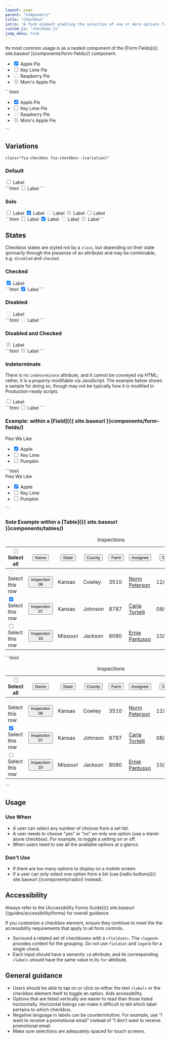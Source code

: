```yaml
---
layout: page
parent: "Components"
title: "Checkbox"
intro: "A form element enabling the selection of one or more options from a visible list."
custom_js: "checkbox.js"
jump_menu: true
---
```


Its most common usage is as a nested component of the [Form Fields]({{ site.baseurl }}components/form-fields//) component.

<div class="ds-preview">
  <ul class="fsa-form-list" aria-label="Example display of the 4 checkbox states">
    <li>
      <span>
        <input class="fsa-checkbox" id="apple-pie" type="checkbox" name="pies" value="apple-pie" checked="">
        <label for="apple-pie">Apple Pie</label>
      </span>
    </li>
    <li>
      <span>
        <input class="fsa-checkbox" id="key-lime-pie" type="checkbox" name="pies" value="key-lime-pie">
        <label for="key-lime-pie">Key Lime Pie</label>
      </span>
    </li>
    <li>
      <span>
        <input class="fsa-checkbox" id="raspberry-pie" type="checkbox" name="pies" disabled="">
        <label for="raspberry-pie">Raspberry Pie</label>
      </span>
    </li>
    <li>
      <span>
        <input class="fsa-checkbox" id="moms-apple-pie" type="checkbox" name="pies" value="moms-apple-pie" checked="checked" disabled="disabled">
        <label for="moms-apple-pie">Mom's Apple Pie</label>
      </span>
    </li>
  </ul>
</div>
```html
<ul class="fsa-form-list" aria-label="Example display of the 4 checkbox states">
  <li>
    <span>
      <input class="fsa-checkbox" id="apple-pie" type="checkbox" name="pies" value="apple-pie" checked="">
      <label for="apple-pie">Apple Pie</label>
    </span>
  </li>
  <li>
    <span>
      <input class="fsa-checkbox" id="key-lime-pie" type="checkbox" name="pies" value="key-lime-pie">
      <label for="key-lime-pie">Key Lime Pie</label>
    </span>
  </li>
  <li>
    <span>
      <input class="fsa-checkbox" id="raspberry-pie" type="checkbox" name="pies" disabled="">
      <label for="raspberry-pie">Raspberry Pie</label>
    </span>
  </li>
  <li>
    <span>
      <input class="fsa-checkbox" id="moms-apple-pie" type="checkbox" name="pies" value="moms-apple-pie" checked="checked" disabled="disabled">
      <label for="moms-apple-pie">Mom's Apple Pie</label>
    </span>
  </li>
</ul>
```

## Variations

`class="fsa-checkbox fsa-checkbox--[variation]"`

### Default

<div class="ds-preview">
  <span>
    <input class="fsa-checkbox" id="lorem-9683783" type="checkbox" name="lorem-9683783" value="lorem-9683783">
    <label for="lorem-9683783">Label</label>
  </span>
</div>
```html
<span>
  <input class="fsa-checkbox" id="lorem-9683783" type="checkbox" name="lorem-9683783" value="lorem-9683783">
  <label for="lorem-9683783">Label</label>
</span>
```

### Solo

<div class="ds-preview">
  <span>
    <input class="fsa-checkbox fsa-checkbox--solo" id="solo-example__01" type="checkbox" name="solo-example__01" value="solo-example__01">
    <label for="solo-example__01"><span class="fsa-sr-only">Label</span></label>
  </span>
  <span>
    <input class="fsa-checkbox fsa-checkbox--solo" id="solo-example__02" type="checkbox" name="solo-example__02" value="solo-example__02" checked="">
    <label for="solo-example__02"><span class="fsa-sr-only">Label</span></label>
  </span>
  <span>
    <input class="fsa-checkbox fsa-checkbox--solo" id="solo-example__03" type="checkbox" name="solo-example__03" value="solo-example__03" disabled="">
    <label for="solo-example__03"><span class="fsa-sr-only">Label</span></label>
  </span>
  <span>
    <input class="fsa-checkbox fsa-checkbox--solo" id="solo-example__04" type="checkbox" name="solo-example__04" value="solo-example__04" disabled="" checked>
    <label for="solo-example__04"><span class="fsa-sr-only">Label</span></label>
  </span>
  <span>
    <input class="fsa-checkbox fsa-checkbox--solo" id="solo-example__05" type="checkbox" name="solo-example__05" value="solo-example__05">
    <label for="solo-example__05"><span class="fsa-sr-only">Label</span></label>
  </span>
  <script>
    document.getElementById("solo-example__05").indeterminate = true;
  </script>
</div>
```html
<span>
  <input class="fsa-checkbox fsa-checkbox--solo" id="solo-example__01" type="checkbox" name="solo-example__01" value="solo-example__01">
  <label for="solo-example__01"><span class="fsa-sr-only">Label</span></label>
</span>
<span>
  <input class="fsa-checkbox fsa-checkbox--solo" id="solo-example__02" type="checkbox" name="solo-example__02" value="solo-example__02" checked="">
  <label for="solo-example__02"><span class="fsa-sr-only">Label</span></label>
</span>
<span>
  <input class="fsa-checkbox fsa-checkbox--solo" id="solo-example__03" type="checkbox" name="solo-example__03" value="solo-example__03" disabled="">
  <label for="solo-example__03"><span class="fsa-sr-only">Label</span></label>
</span>
<span>
  <input class="fsa-checkbox fsa-checkbox--solo" id="solo-example__04" type="checkbox" name="solo-example__04" value="solo-example__04" disabled="" checked>
  <label for="solo-example__04"><span class="fsa-sr-only">Label</span></label>
</span>
```

## States

Checkbox states are styled not by a `class`, but depending on their state (primarily through the presense of an attribute) and may be combinable, e.g. `disabled` and `checked`.

### Checked

<div class="ds-preview">
  <span>
    <input class="fsa-checkbox" checked="checked" id="lorem-857" type="checkbox" name="lorem-857" value="lorem-857">
    <label for="lorem-857">Label</label>
  </span>
</div>
```html
<span>
  <input class="fsa-checkbox" checked="checked" id="lorem-857" type="checkbox" name="lorem-857" value="lorem-857">
  <label for="lorem-857">Label</label>
</span>
```

### Disabled

<div class="ds-preview">
  <span>
    <input class="fsa-checkbox" disabled="disabled" id="lorem-978" type="checkbox" name="lorem-978" value="lorem-978">
    <label for="lorem-978">Label</label>
  </span>
</div>
```html
<span>
  <input class="fsa-checkbox" disabled="disabled" id="lorem-978" type="checkbox" name="lorem-978" value="lorem-978">
  <label for="lorem-978">Label</label>
</span>
```

### Disabled and Checked

<div class="ds-preview">
  <span>
    <input class="fsa-checkbox" disabled="disabled" checked="checked" id="lorem-935200" type="checkbox" name="lorem-935200" value="lorem-935200">
    <label for="lorem-935200">Label</label>
  </span>
</div>
```html
<span>
  <input class="fsa-checkbox" disabled="disabled" checked="checked" id="lorem-935200" type="checkbox" name="lorem-935200" value="lorem-935200">
  <label for="lorem-935200">Label</label>
</span>
```

### Indeterminate

There is no `indeterminate` attribute, and it cannot be conveyed via HTML; rather, it is a *property* modifiable via JavaScript. The example below shows a sample for doing so, though may not be typically how it is modified in Production-ready scripts.

<div class="ds-preview">
  <span>
    <input class="fsa-checkbox" id="checkbox-indeterminate-example" type="checkbox" name="checkbox-indeterminate-example" value="checkbox-indeterminate-example">
    <label for="checkbox-indeterminate-example">Label</label>
  </span>
  <script>
    document.getElementById("checkbox-indeterminate-example").indeterminate = true;
  </script>
</div>
```html
<span>
  <input class="fsa-checkbox" id="checkbox-indeterminate-example" type="checkbox" name="checkbox-indeterminate-example" value="checkbox-indeterminate-example">
  <label for="checkbox-indeterminate-example">Label</label>
</span>
<script>
  document.getElementById("checkbox-indeterminate-example")ndeterminate = true;
</script>
```

### Example: within a [Field]({{ site.baseurl }}components/form-fields/)

<div class="ds-preview">
  <div class="fsa-field">
    <label class="fsa-field__label" id="unique-id-lorem--1234">Pies We Like</label>
    <ul class="fsa-form-list" aria-labelledby="unique-id-lorem--1234">
      <li>
        <span>
          <input class="fsa-checkbox" id="apple" type="checkbox" name="pie" checked="">
          <label for="apple">Apple</label>
        </span>
      </li>
      <li>
        <span>
          <input class="fsa-checkbox" id="key-lime" type="checkbox" name="pie">
          <label for="key-lime">Key Lime</label>
        </span>
      </li>
      <li>
        <span>
          <input class="fsa-checkbox" id="pumpkin" type="checkbox" name="pie">
          <label for="pumpkin">Pumpkin</label>
        </span>
      </li>
    </ul>
  </div>
</div>
```html
<div class="fsa-field">
  <label class="fsa-field__label" id="unique-id-lorem--1234">Pies We Like</label>
  <ul class="fsa-form-list" aria-labelledby="unique-id-lorem--1234">
    <li>
      <span>
        <input class="fsa-checkbox" id="apple" type="checkbox" name="pie" checked="">
        <label for="apple">Apple</label>
      </span>
    </li>
    <li>
      <span>
        <input class="fsa-checkbox" id="key-lime" type="checkbox" name="pie">
        <label for="key-lime">Key Lime</label>
      </span>
    </li>
    <li>
      <span>
        <input class="fsa-checkbox" id="pumpkin" type="checkbox" name="pie">
        <label for="pumpkin">Pumpkin</label>
      </span>
    </li>
  </ul>
</div>
```

### Solo Example within a [Table]({{ site.baseurl }}components/tables/)

<div class="ds-preview">
  <table class="fsa-table fsa-table--borderless fsa-table--responsive fsa-table--responsive-horizontal">
    <caption class="sr-only">Inspections</caption>
    <thead>
      <tr>
        <th class="fsa-table__th--sticky fsa-table__th--select">
          <span>
            <input class="fsa-checkbox fsa-checkbox--solo" data-behavior="select-table-all" id="inpections__select-all" type="checkbox" name="inpections__select-all" value="Select all">
            <label for="inpections__select-all" title="Select all"><span class="sr-only">Select all</span></label>
          </span>
        </th>
        <th class="fsa-table__th--sticky" aria-sort="ascending">
          <button type="button" class="fsa-table__sort fsa-table__sort--ascending">Name</button>
        </th>
        <th class="fsa-table__th--sticky">
          <button type="button" class="fsa-table__sort">State</button>
        </th>
        <th class="fsa-table__th--sticky">
          <button type="button" class="fsa-table__sort">County</button>
        </th>
        <th class="fsa-table__th--sticky">
          <button type="button" class="fsa-table__sort">Farm</button>
        </th>
        <th class="fsa-table__th--sticky">
          <button type="button" class="fsa-table__sort">Assignee</button>
        </th>
        <th class="fsa-table__th--sticky">
          <button type="button" class="fsa-table__sort">Due Date</button>
        </th>
        <th class="fsa-table__th--sticky">
          <button type="button" class="fsa-table__sort">Status</button>
        </th>
      </tr>
    </thead>
    <tbody>
      <tr>
        <td aria-label="Select">
          <span>
            <input disabled="disabled" class="fsa-checkbox fsa-checkbox--solo" id="inpections__select-inspection--06" type="checkbox" name="inpections__select-inspection--06" value="06">
            <label for="inpections__select-inspection--06"><span class="sr-only">Select this row</span></label>
          </span>
        </td>
        <td aria-label="Inspection Number">
          <strong>
            <button type="button" class="fsa-btn fsa-btn--flat">Inspection 06</button>
          </strong>
        </td>
        <td aria-label="State">Kansas</td>
        <td aria-label="County">Cowley</td>
        <td aria-label="Farm Number">3510</td>
        <td aria-label="Assigned to"><a href="link.html">Norm Peterson</a></td>
        <td aria-label="Due Date">
          <time datetime="2018-12-11">12/11/2018</time>
        </td>
        <td aria-label="Status">
          <div><span class="fsa-label fsa-label--success">Complete</span></div>
        </td>
      </tr>
      <tr class="fsa-table__row--selected">
        <td aria-label="Select">
          <span>
            <input class="fsa-checkbox fsa-checkbox--solo" data-behavior="select-table-row" id="inpections__select-inspection--07" type="checkbox" name="inpections__select-inspection--07" value="07" checked>
            <label for="inpections__select-inspection--07"><span class="sr-only">Select this row</span></label>
          </span>
        </td>
        <td aria-label="Inspection Number">
          <strong>
            <button type="button" class="fsa-btn fsa-btn--flat">Inspection 07</button>
          </strong>
        </td>
        <td aria-label="State">Kansas</td>
        <td aria-label="County">Johnson</td>
        <td aria-label="Farm Number">8787</td>
        <td aria-label="Assigned to"><a href="link.html">Carla Tortelli</a></td>
        <td aria-label="Due Date">
          <time datetime="2018-08-05">08/05/2018</time>
        </td>
        <td aria-label="Status">
          <div><span class="fsa-label fsa-label--neutral">Assigned</span></div>
        </td>
      </tr>
      <tr>
        <td aria-label="Select">
          <span>
            <input class="fsa-checkbox fsa-checkbox--solo" data-behavior="select-table-row" id="inpections__select-inspection--10" type="checkbox" name="inpections__select-inspection--10" value="10">
            <label for="inpections__select-inspection--10"><span class="sr-only">Select this row</span></label>
          </span>
        </td>
        <td aria-label="Inspection Number">
          <strong>
            <button type="button" class="fsa-btn fsa-btn--flat">Inspection 10</button>
          </strong>
        </td>
        <td aria-label="State">Missouri</td>
        <td aria-label="County">Jackson</td>
        <td aria-label="Farm Number">8080</td>
        <td aria-label="Assigned to"><a href="link.html">Ernie Pantusso</a></td>
        <td aria-label="Due Date">
          <time datetime="2018-10-01">10/01/2018</time>
        </td>
        <td aria-label="Status">
          <div><span class="fsa-label fsa-label--alert">Rejected</span></div>
        </td>
      </tr>
    </tbody>
  </table>
  <script>
    var checkboxIndeterminateExampleTable = document.getElementById("inpections__select-all");
    checkboxIndeterminateExampleTable.indeterminate = true;
  </script>
</div>
```html
<table class="fsa-table fsa-table--borderless fsa-table--responsive fsa-table--responsive-horizontal">
  <caption class="sr-only">Inspections</caption>
  <thead>
    <tr>
      <th class="fsa-table__th--sticky fsa-table__th--select">
        <span>
          <input class="fsa-checkbox fsa-checkbox--solo" data-behavior="select-table-all" id="inpections__select-all" type="checkbox" name="inpections__select-all" value="Select all">
          <label for="inpections__select-all" title="Select all"><span class="sr-only">Select all</span></label>
        </span>
      </th>
      <th class="fsa-table__th--sticky" aria-sort="ascending">
        <button type="button" class="fsa-table__sort fsa-table__sort--ascending">Name</button>
      </th>
      <th class="fsa-table__th--sticky">
        <button type="button" class="fsa-table__sort">State</button>
      </th>
      <th class="fsa-table__th--sticky">
        <button type="button" class="fsa-table__sort">County</button>
      </th>
      <th class="fsa-table__th--sticky">
        <button type="button" class="fsa-table__sort">Farm</button>
      </th>
      <th class="fsa-table__th--sticky">
        <button type="button" class="fsa-table__sort">Assignee</button>
      </th>
      <th class="fsa-table__th--sticky">
        <button type="button" class="fsa-table__sort">Due Date</button>
      </th>
      <th class="fsa-table__th--sticky">
        <button type="button" class="fsa-table__sort">Status</button>
      </th>
    </tr>
  </thead>
  <tbody>
    <tr>
      <td aria-label="Select">
        <span>
          <input disabled="disabled" class="fsa-checkbox fsa-checkbox--solo" id="inpections__select-inspection--06" type="checkbox" name="inpections__select-inspection--06" value="06">
          <label for="inpections__select-inspection--06"><span class="sr-only">Select this row</span></label>
        </span>
      </td>
      <td aria-label="Inspection Number">
        <strong>
          <button type="button" class="fsa-btn fsa-btn--flat">Inspection 06</button>
        </strong>
      </td>
      <td aria-label="State">Kansas</td>
      <td aria-label="County">Cowley</td>
      <td aria-label="Farm Number">3510</td>
      <td aria-label="Assigned to"><a href="link.html">Norm Peterson</a></td>
      <td aria-label="Due Date">
        <time datetime="2018-12-11">12/11/2018</time>
      </td>
      <td aria-label="Status">
        <div><span class="fsa-label fsa-label--success">Complete</span></div>
      </td>
    </tr>
    <tr class="fsa-table__row--selected">
      <td aria-label="Select">
        <span>
          <input class="fsa-checkbox fsa-checkbox--solo" data-behavior="select-table-row" id="inpections__select-inspection--07" type="checkbox" name="inpections__select-inspection--07" value="07" checked>
          <label for="inpections__select-inspection--07"><span class="sr-only">Select this row</span></label>
        </span>
      </td>
      <td aria-label="Inspection Number">
        <strong>
          <button type="button" class="fsa-btn fsa-btn--flat">Inspection 07</button>
        </strong>
      </td>
      <td aria-label="State">Kansas</td>
      <td aria-label="County">Johnson</td>
      <td aria-label="Farm Number">8787</td>
      <td aria-label="Assigned to"><a href="link.html">Carla Tortelli</a></td>
      <td aria-label="Due Date">
        <time datetime="2018-08-05">08/05/2018</time>
      </td>
      <td aria-label="Status">
        <div><span class="fsa-label fsa-label--neutral">Assigned</span></div>
      </td>
    </tr>
    <tr>
      <td aria-label="Select">
        <span>
          <input class="fsa-checkbox fsa-checkbox--solo" data-behavior="select-table-row" id="inpections__select-inspection--10" type="checkbox" name="inpections__select-inspection--10" value="10">
          <label for="inpections__select-inspection--10"><span class="sr-only">Select this row</span></label>
        </span>
      </td>
      <td aria-label="Inspection Number">
        <strong>
          <button type="button" class="fsa-btn fsa-btn--flat">Inspection 10</button>
        </strong>
      </td>
      <td aria-label="State">Missouri</td>
      <td aria-label="County">Jackson</td>
      <td aria-label="Farm Number">8080</td>
      <td aria-label="Assigned to"><a href="link.html">Ernie Pantusso</a></td>
      <td aria-label="Due Date">
        <time datetime="2018-10-01">10/01/2018</time>
      </td>
      <td aria-label="Status">
        <div><span class="fsa-label fsa-label--alert">Rejected</span></div>
      </td>
    </tr>
  </tbody>
</table>
<script>
  var checkboxIndeterminateExampleTable = document.getElementById("inpections__select-all");
  checkboxIndeterminateExampleTable.indeterminate = true;
</script>
```

## Usage

### Use When

* A user can select any number of choices from a set list.
* A user needs to choose “yes” or “no” on only one option (use a stand-alone checkbox). For example, to toggle a setting on or off.
* When users need to see all the available options at a glance.

### Don't Use

* If there are too many options to display on a mobile screen.
* If a user can only select one option from a list (use [radio buttons]({{ site.baseurl }}components/radio/) instead).

## Accessibility

Always refer to the [Accessibility Forms Guide]({{ site.baseurl }}guides/accessibility/forms) for overall guidance.

If you customize a checkbox element, ensure they continue to meet the the accessibility requirements that apply to all form controls.

* Surround a related set of checkboxes with a `<fieldset>`. The `<legend>` provides context for the grouping. Do not use `fieldset` and `legend` for a single check.
* Each input should have a semantic `id` attribute, and its corresponding `<label>` should have the same value in its `for` attribute.

## General guidance

* Users should be able to tap on or click on either the text `<label>` or the checkbox element itself to toggle an option. Aids accessibility.
* Options that are listed vertically are easier to read than those listed horizontally. Horizontal listings can make it difficult to tell which label pertains to which checkbox.
* Negative language in labels can be counterintuitive. For example, use “I want to receive a promotional email” instead of “I don’t want to receive promotional email.
* Make sure selections are adequately spaced for touch screens.